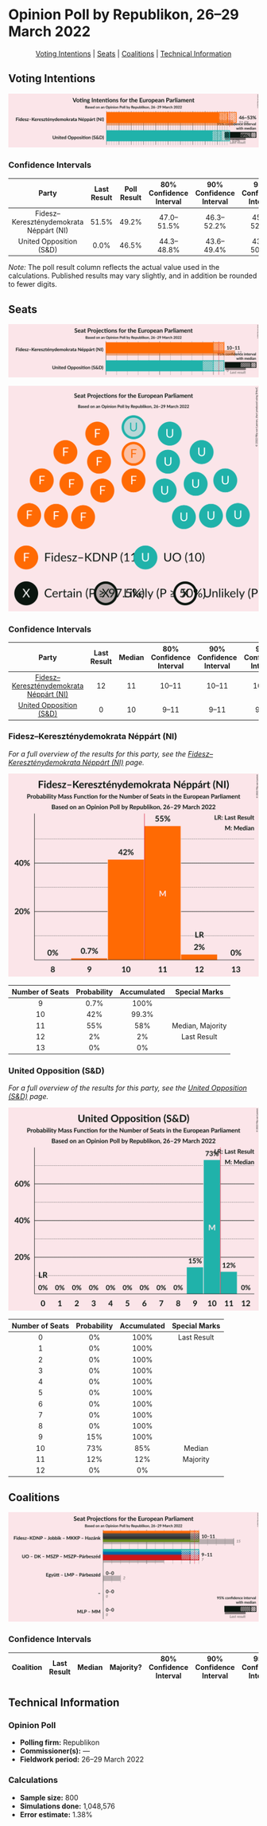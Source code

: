 # Opinion Poll by Republikon, 26–29 March 2022

<p align="center"><a href="#voting-intentions">Voting Intentions</a> | <a href="#seats">Seats</a> | <a href="#coalitions">Coalitions</a> | <a href="#technical-information">Technical Information</a></p>

## Voting Intentions

![Graph with voting intentions not yet produced](2022-03-29-Republikon.png "Voting Intentions")

### Confidence Intervals

| Party | Last Result | Poll Result | 80% Confidence Interval | 90% Confidence Interval | 95% Confidence Interval | 99% Confidence Interval |
|:-----:|:-----------:|:-----------:|:-----------------------:|:-----------------------:|:-----------------------:|:-----------------------:|
| Fidesz–Kereszténydemokrata Néppárt (NI) | 51.5% | 49.2% | 47.0–51.5% |46.3–52.2% |45.8–52.7% |44.7–53.8% |
| United Opposition (S&D) | 0.0% | 46.5% | 44.3–48.8% |43.6–49.4% |43.1–50.0% |42.0–51.1% |

*Note:* The poll result column reflects the actual value used in the calculations. Published results may vary slightly, and in addition be rounded to fewer digits.

## Seats

![Graph with seats not yet produced](2022-03-29-Republikon-seats.png "Seats")

![Graph with seating plan not yet produced](2022-03-29-Republikon-seating-plan.png "Seating Plan")

### Confidence Intervals

| Party | Last Result | Median | 80% Confidence Interval | 90% Confidence Interval | 95% Confidence Interval | 99% Confidence Interval |
|:-----:|:-----------:|:------:|:-----------------------:|:-----------------------:|:-----------------------:|:-----------------------:|
| <a href="#fidesz–kereszténydemokrata-néppárt-(ni)">Fidesz–Kereszténydemokrata Néppárt (NI)</a> | 12 | 11 | 10–11 |10–11 |10–11 |9–12 |
| <a href="#united-opposition-(s&d)">United Opposition (S&D)</a> | 0 | 10 | 9–11 |9–11 |9–11 |9–11 |

### Fidesz–Kereszténydemokrata Néppárt (NI)

*For a full overview of the results for this party, see the [Fidesz–Kereszténydemokrata Néppárt (NI)](party-fidesz–kereszténydemokratanéppártni.html) page.*

![Graph with seats probability mass function not yet produced](2022-03-29-Republikon-seats-pmf-fidesz–kereszténydemokratanéppártni.png "Seats Probability Mass Function")

| Number of Seats | Probability | Accumulated | Special Marks |
|:---------------:|:-----------:|:-----------:|:-------------:|
| 9 | 0.7% | 100% |  |
| 10 | 42% | 99.3% |  |
| 11 | 55% | 58% | Median, Majority |
| 12 | 2% | 2% | Last Result |
| 13 | 0% | 0% |  |

### United Opposition (S&D)

*For a full overview of the results for this party, see the [United Opposition (S&D)](party-unitedoppositionsd.html) page.*

![Graph with seats probability mass function not yet produced](2022-03-29-Republikon-seats-pmf-unitedoppositionsd.png "Seats Probability Mass Function")

| Number of Seats | Probability | Accumulated | Special Marks |
|:---------------:|:-----------:|:-----------:|:-------------:|
| 0 | 0% | 100% | Last Result |
| 1 | 0% | 100% |  |
| 2 | 0% | 100% |  |
| 3 | 0% | 100% |  |
| 4 | 0% | 100% |  |
| 5 | 0% | 100% |  |
| 6 | 0% | 100% |  |
| 7 | 0% | 100% |  |
| 8 | 0% | 100% |  |
| 9 | 15% | 100% |  |
| 10 | 73% | 85% | Median |
| 11 | 12% | 12% | Majority |
| 12 | 0% | 0% |  |


## Coalitions

![Graph with coalitions seats not yet produced](2022-03-29-Republikon-coalitions-seats.png "Coalitions Seats")

### Confidence Intervals

| Coalition | Last Result | Median | Majority? | 80% Confidence Interval | 90% Confidence Interval | 95% Confidence Interval | 99% Confidence Interval |
|:---------:|:-----------:|:------:|:---------:|:-----------------------:|:-----------------------:|:-----------------------:|:-----------------------:|


## Technical Information

### Opinion Poll

+ **Polling firm:** Republikon
+ **Commissioner(s):** —
+ **Fieldwork period:** 26–29 March 2022

### Calculations

+ **Sample size:** 800
+ **Simulations done:** 1,048,576
+ **Error estimate:** 1.38%


